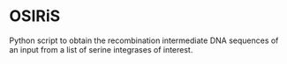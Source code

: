 # OSIRiS
Python script to obtain the recombination intermediate DNA sequences of an input from a list of serine integrases of interest.
